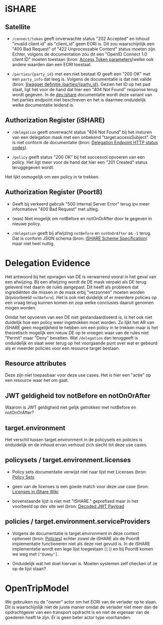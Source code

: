 # iSHARE

## Satellite

- `/connect/token` geeft onverwachte status "202 Accepted" en inhoud "invalid client id" als "client_id" geen EORI is.  Dit zou waarschijnlijk een "400 Bad Request" of "422 Unprocessable Content" status moeten zijn.  Echter, volgens de documentation zou dit een "OpenID Connect 1.0 client ID" moeten toestaan (bron: [Access Token parameters](https://dev.ishareworks.org/common/token.html#parameters))welke ook andere waarden dan een EORI toestaat.

- `/parties/{party_id}` met een niet bestaat ID geeft een "200 OK" met een `party_info` dat leeg is.  Volgens de documentatie is dat niet valide (bron: [Swagger definitie /parties/{party_id}](https://app.swaggerhub.com/apis/iSHARE/i-share_satellite/0.2#/Parties/%2Fparties%2F%7Bparty_id%7D).  Gezien het ID op het pad staat, ligt het voor de hand dat hier een "404 Not Found" response terug wordt gegeven.  In de [dev.ishare](https://dev.ishareworks.org/satellite/parties.html#request) documentatie wordt deze variant van het parties endpoint niet beschreven en het is daarmee onduidelijk welke documentatie leidend is.

## Authorization Register (iSHARE)

- `/delegation` geeft onverwacht status "404 Not Found" bij het insturen van een delegation mask met een onbekend "target.accessSubject".  Dit is niet conform de documentatie (bron: [Delegation Endpoint HTTP status codes](https://dev.ishareworks.org/delegation/endpoint.html#http-status-codes)).

- `/policy` geeft status "200 OK" bij het succesvol opvoeren van een policy.  Het ligt meer voor de hand dat hier een "201 Created" status teruggegeven wordt.

Het lijkt onmogelijk om een policy in te trekken.

## Authorization Register (Poort8)

- Geeft bij verkeerd gebruik "500 Internal Server Error" terug ipv meer informatieve "400 Bad Request" met uitleg.

- (was) Niet mogelijk om notBefore en notOnOrAfter door te gegeven in nieuwe policy.

- `/delegation` geeft bij afwijzing `notBefore` en `notOnOrAfter` as `-1` terug.  Dat is conform JSON schema (bron: [iSHARE Scheme Specification](https://app.swaggerhub.com/apis/iSHARE/iSHARE_Scheme_Specification/2.0#/jwt_payload_delegation_evidence_token)) maar niet heel nuttig.

# Delegation Evidence

Het antwoord bij het opvragen van DE is verwarrend vooral in het geval van een afwijzing.  Bij een afwijzing wordt de DE mask verpakt als DE terug geleverd met daarin de rules aangepast.  Dit heeft als probleem dat ingrediënten die missen in de mask erbij "verzonnen" moeten worden (bijvoorbeeld `notBefore`).  Het is ook niet duidelijk of er meerdere policies op een vraag terug kunnen komen en zoja welke conclusies daaruit genomen mogen worden.

Omdat het opvoeren van een DE niet gestandaardiseerd is, is het ook niet duidelijk hoe een policy weer ingetrokken moet worden.  Zo lijkt het AR van iSHARE geen mogelijkheid te hebben om een policy in te trekken maar is het theoretisch mogelijk een nieuw DE op te vroegen waar van de rules niet "Permit" maar "Deny" bevatten.  Wat `/delegation` dan teruggeeft is onduidelijk en slaat weer terug op het voorgaande punt over wat er gebeurd als er meerder policies voor een resource target bestaan.

## Resource attributes

Deze zijn niet toepasbaar voor deze use cases.  Het is hier een "actie" op een resource waar het om gaat.

## JWT geldigheid tov notBefore en notOnOrAfter

Waarom is JWT geldigheid niet gelijk getrokken met notBefore en notOnOrAfter?

## target.environment

Het verschil tussen target.environment in de policysets en policies is onduidelijk en de inhoud ervan verhoud zich slecht tot deze use cases.

## policysets / target.environment.licenses

- Policy sets documentatie verwijst niet naar lijst met Licenses (bron: [Policy Sets](https://dev.ishareworks.org/delegation/policy-sets.html#refpolicysets)

- geen van de licenses is een goede match voor deze use case (bron: [Licenses in iShare Wiki](https://ishareworks.atlassian.net/wiki/spaces/IS/pages/70221903/Licenses)

- bovenstaande lijst is niet met "ISHARE." geprefixed maar in het voorbeeld op dev site wel (bron: [Decoded JWT Payload](https://dev.ishareworks.org/delegation/endpoint.html#decoded-jwt-payload)

## policies / target.environment.serviceProviders

- Volgens de documentatie is target.environment in deze context optioneel (bron: [Policies](https://dev.ishareworks.org/delegation/policy-sets.html#policies)) echter zowel de iSHARE als de Poort8 implementatie functioneren niet als deze niet gevuld is.  In de iSHARE implementatie wordt een lege lijst toegestaan (`[]`) en bij Poort8 komen we weg met `["Dummy"]`.

- Onduidelijk wat het doel hiervan is.  Moeten systemen zelf checken of ze op de lijst staan?

# OpenTripModel

We gebruiken nu de "owner" actor om het EORI van de verlader op te slaan.  Dit is waarschijnlijk niet de juiste manier omdat de verlader niet meer dan de opdrachtgever van een transport opdracht is en niet de eigenaar van de goederen hoeft te zijn.  Er is geen beter actor type voorhanden.
